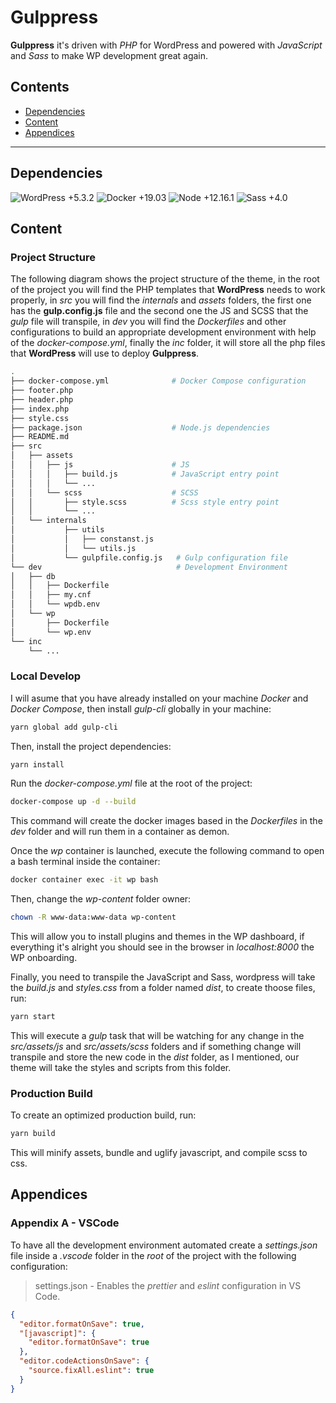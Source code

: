 # Gulppress

**Gulppress** it's driven with _PHP_ for WordPress and powered with _JavaScript_ and _Sass_ to make WP development great again.

## Contents

- [Dependencies](#dependencies)
- [Content](#content)
- [Appendices](#appendices)

---

## Dependencies

![WordPress +5.3.2](https://img.shields.io/badge/WordPress-5.3.2-black.svg)
![Docker +19.03](https://img.shields.io/badge/Docker-+19.03-blue.svg)
![Node +12.16.1](https://img.shields.io/badge/Node-+12.16.1-yellow.svg)
![Sass +4.0](https://img.shields.io/badge/Sass-+4.0-pink.svg)

## Content

### Project Structure

The following diagram shows the project structure of the theme, in the root of the project you will find the PHP templates that **WordPress** needs to work properly, in _src_ you will find the _internals_ and _assets_ folders, the first one has the **gulp.config.js** file and the second one the JS and SCSS that the _gulp_ file will transpile, in _dev_ you will find the _Dockerfiles_ and other configurations to build an appropriate development environment with help of the _docker-compose.yml_, finally the _inc_ folder, it will store all the php files that **WordPress** will use to deploy **Gulppress**.

```bash
.
├── docker-compose.yml              # Docker Compose configuration
├── footer.php
├── header.php
├── index.php
├── style.css
├── package.json                    # Node.js dependencies
├── README.md
├── src
│   ├── assets
│   │   ├── js                      # JS
│   │   │   ├── build.js            # JavaScript entry point
│   │   │   └── ...
│   │   └── scss                    # SCSS
│   │       ├── style.scss          # Scss style entry point
│   │       └── ...
│   └── internals
│           ├── utils
│           │   ├── constanst.js
│           │   └── utils.js
│           └── gulpfile.config.js   # Gulp configuration file
└── dev                              # Development Environment
│   ├── db
│   │   ├── Dockerfile
│   │   ├── my.cnf
│   │   └── wpdb.env
│   └── wp
│       ├── Dockerfile
│       └── wp.env
└── inc
    └── ...
```

### Local Develop

I will asume that you have already installed on your machine _Docker_ and _Docker Compose_, then install _gulp-cli_ globally in your machine:

```bash
yarn global add gulp-cli
```

Then, install the project dependencies:

```bash
yarn install
```

Run the _docker-compose.yml_ file at the root of the project:

```bash
docker-compose up -d --build
```

This command will create the docker images based in the _Dockerfiles_ in the _dev_ folder and will run them in a container as demon.

Once the _wp_ container is launched, execute the following command to open a bash terminal inside the container:

```bash
docker container exec -it wp bash
```

Then, change the _wp-content_ folder owner:

```bash
chown -R www-data:www-data wp-content
```

This will allow you to install plugins and themes in the WP dashboard, if everything it's alright you should see in the browser in _localhost:8000_ the WP onboarding.

Finally, you need to transpile the JavaScript and Sass, wordpress will take the _build.js_ and _styles.css_ from a folder named _dist_, to create thoose files, run:

```bash
yarn start
```

This will execute a _gulp_ task that will be watching for any change in the _src/assets/js_ and _src/assets/scss_ folders and if something change will transpile and store the new code in the _dist_ folder, as I mentioned, our theme will take the styles and scripts from this folder.

### Production Build

To create an optimized production build, run:

```bash
yarn build
```

This will minify assets, bundle and uglify javascript, and compile scss to css.

## Appendices

### Appendix A - VSCode

To have all the development environment automated create a _settings.json_ file inside a _.vscode_ folder in the _root_ of the project with the following configuration:

> settings.json - Enables the _prettier_ and _eslint_ configuration in VS Code.

```json
{
  "editor.formatOnSave": true,
  "[javascript]": {
    "editor.formatOnSave": true
  },
  "editor.codeActionsOnSave": {
    "source.fixAll.eslint": true
  }
}
```
